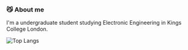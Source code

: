 ### 😼 About me
I'm a undergraduate student studying Electronic Engineering in Kings College London.

![Top Langs](https://github-readme-stats.vercel.app/api/top-langs/?username=ermaolaoye&layout=compact)
<!--
**ermaolaoye/ermaolaoye** is a ✨ _special_ ✨ repository because its `README.md` (this file) appears on your GitHub profile.

Here are some ideas to get you started:

- 🔭 I’m currently working on ...
- 🌱 I’m currently learning ...
- 👯 I’m looking to collaborate on ...
- 🤔 I’m looking for help with ...
- 💬 Ask me about ...
- 📫 How to reach me: ...
- 😄 Pronouns: ...
- ⚡ Fun fact: ...
-->
